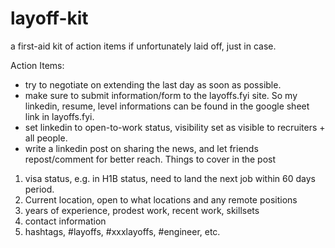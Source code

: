 # layoff-kit

a first-aid kit of action items if unfortunately laid off, just in case.

Action Items:

- try to negotiate on extending the last day as soon as possible.
- make sure to submit information/form to the layoffs.fyi site. So my linkedin, resume, level informations can be found in the google sheet link in layoffs.fyi.
- set linkedin to open-to-work status, visibility set as visible to recruiters + all people.
- write a linkedin post on sharing the news, and let friends repost/comment for better reach. Things to cover in the post

1. visa status, e.g. in H1B status, need to land the next job within 60 days period.
2. Current location, open to what locations and any remote positions
3. years of experience, prodest work, recent work, skillsets
4. contact information
5. hashtags, #layoffs, #xxxlayoffs, #engineer, etc.
